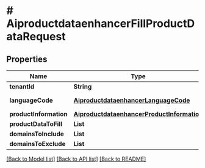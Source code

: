 # # AiproductdataenhancerFillProductDataRequest


## Properties 


Name | Type | Description | Notes
------------ | ------------- | ------------- | -------------
**tenantId**| **String** |   | [optional]
**languageCode**| [**AiproductdataenhancerLanguageCode**](AiproductdataenhancerLanguageCode.md) |  for more information please, see Model/AiproductdataenhancerLanguageCode.php  | [optional] [default to AiproductdataenhancerLanguageCode.UNKNOWN]
**productInformation**| [**AiproductdataenhancerProductInformation**](AiproductdataenhancerProductInformation.md) |   | [optional]
**productDataToFill**| **List<String>** |   | [optional]
**domainsToInclude**| **List<String>** |   | [optional]
**domainsToExclude**| **List<String>** |   | [optional]


[[Back to Model list]](../../README.md#models) [[Back to API list]](../../README.md#endpoints) [[Back to README]](../../README.md)

